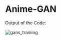 # Anime-GAN

Output of the Code: 

![gans_training](https://user-images.githubusercontent.com/92500255/223547752-90f8fe7e-788d-425a-bae6-01ff5d225bb5.gif)
